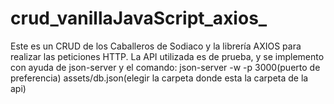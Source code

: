 # crud_vanillaJavaScript_axios_
Este es un CRUD de los Caballeros de Sodiaco y la librería AXIOS para realizar las peticiones HTTP. La API utilizada es de prueba, y se implemento con ayuda de json-server y el comando: json-server -w -p 3000(puerto de preferencia) assets/db.json(elegir la carpeta donde esta la carpeta de la api)
